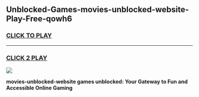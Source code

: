 
## Unblocked-Games-movies-unblocked-website-Play-Free-qowh6
<h3>
<a href="https://premium76.site?title=movies-unblocked-website&ref=20M">CLICK TO PLAY</a></h3>
<hr>

<h3>
<a href="https://premium76.site?title=movies-unblocked-website&ref=20M">CLICK 2 PLAY</a>
  
</h3>

<a href="https://premium76.site?title=movies-unblocked-website&ref=19M"><img src="https://clearcache.store/games.png"></a>


**movies-unblocked-website games unblocked: Your Gateway to Fun and Accessible Online Gaming**
